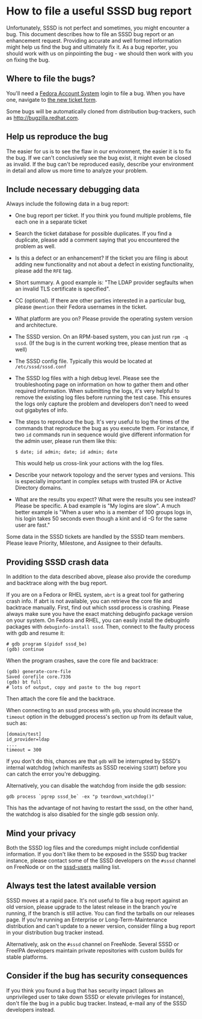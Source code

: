 # How to file a useful SSSD bug report

Unfortunately, SSSD is not perfect and sometimes, you might encounter a bug. This document describes how to file an SSSD bug report or an enhancement request. Providing accurate and well formed information might help us find the bug and ultimately fix it. As a bug reporter, you should work with us on pinpointing the bug - we should then work with you on fixing the bug.

## Where to file the bugs?

You'll need a [Fedora Account System](https://admin.fedoraproject.org/accounts) login to file a bug. When you have one, navigate to [the new ticket form](https://github.com/SSSD/sssd/issues/new).

Some bugs will be automatically cloned from distribution bug-trackers, such as <http://bugzilla.redhat.com>.

## Help us reproduce the bug

The easier for us is to see the flaw in our environment, the easier it is to fix the bug. If we can't conclusively see the bug exist, it might even be closed as invalid. If the bug can't be reproduced easily, describe your environment in detail and allow us more time to analyze your problem.

## Include necessary debugging data

Always include the following data in a bug report:

  - One bug report per ticket. If you think you found multiple problems, file each one in a separate ticket

  - Search the ticket database for possible duplicates. If you find a duplicate, please add a comment saying that you encountered the problem as well.

  - Is this a defect or an enhancement? If the ticket you are filing is about adding new functionality and not about a defect in existing functionality, please add the `RFE` tag.

  - Short summary. A good example is: "The LDAP provider segfaults when an invalid TLS certificate is specified".

  - CC (optional). If there are other parties interested in a particular bug, please `@mention` their Fedora usernames in the ticket.

  - What platform are you on? Please provide the operating system version and architecture.

  - The SSSD version. On an RPM-based system, you can just run `rpm -q sssd`. (If the bug is in the current working tree, please mention that as well)

  - The SSSD config file. Typically this would be located at `/etc/sssd/sssd.conf`

  - The SSSD log files with a high debug level. Please see the troubleshooting page on information on how to gather them and other required information. When submitting the logs, it's very helpful to remove the existing log files before running the test case. This ensures the logs only capture the problem and developers don't need to weed out gigabytes of info.

  - The steps to reproduce the bug. It's very useful to log the times of the commands that reproduce the bug as you execute them. For instance, if two `id` commands run in sequence would give different information for the admin user, please run them like this:
    
        $ date; id admin; date; id admin; date
    
    This would help us cross-link your actions with the log files.

  - Describe your network topology and the server types and versions. This is especially important in complex setups with trusted IPA or Active Directory domains.

  - What are the results you expect? What were the results you see instead? Please be specific. A bad example is "My logins are slow". A much better example is "When a user who is a member of 100 groups logs in, his login takes 50 seconds even though a kinit and id -G for the same user are fast."

Some data in the SSSD tickets are handled by the SSSD team members. Please leave Priority, Milestone, and Assignee to their defaults.

## Providing SSSD crash data

In addition to the data described above, please also provide the coredump and backtrace along with the bug report.

If you are on a Fedora or RHEL system, `abrt` is a great tool for gathering crash info. If abrt is not available, you can retrieve the core file and backtrace manually. First, find out which sssd process is crashing. Please always make sure you have the exact matching debuginfo package version on your system. On Fedora and RHEL, you can easily install the debuginfo packages with `debuginfo-install sssd`. Then, connect to the faulty process with gdb and resume it:

    # gdb program $(pidof sssd_be)
    (gdb) continue

When the program crashes, save the core file and backtrace:

    (gdb) generate-core-file
    Saved corefile core.7336
    (gdb) bt full
    # lots of output, copy and paste to the bug report

Then attach the core file and the backtrace.

When connecting to an sssd process with `gdb`, you should increase the `timeout` option in the debugged process's section up from its default value, such as:

    [domain/test]
    id_provider=ldap
    ....
    timeout = 300

If you don't do this, chances are that `gdb` will be interrupted by SSSD's internal watchdog (which manifests as SSSD receiving `SIGRT`) before you can catch the error you're debugging.

Alternatively, you can disable the watchdog from inside the gdb session:

    gdb process `pgrep sssd_be` -ex "p teardown_watchdog()"

This has the advantage of not having to restart the sssd, on the other hand, the watchdog is also disabled for the single gdb session only.

## Mind your privacy

Both the SSSD log files and the coredumps might include confidential information. If you don't like them to be exposed in the SSSD bug tracker instance, please contact some of the SSSD developers on the `#sssd` channel on FreeNode or on the [sssd-users](https://lists.fedorahosted.org/archives/list/sssd-users@lists.fedorahosted.org/) mailing list.

## Always test the latest available version

SSSD moves at a rapid pace. It's not useful to file a bug report against an old version, please upgrade to the latest release in the branch you're running, if the branch is still active. You can find the tarballs on our releases page. If you're running an Enterprise or Long-Term-Maintenance distribution and can't update to a newer version, consider filing a bug report in your distribution bug tracker instead.

Alternatively, ask on the `#sssd` channel on FreeNode. Several SSSD or FreeIPA developers maintain private repositories with custom builds for stable platforms.

## Consider if the bug has security consequences

If you think you found a bug that has security impact (allows an unprivileged user to take down SSSD or elevate privileges for instance), don't file the bug in a public bug tracker. Instead, e-mail any of the SSSD developers instead.
